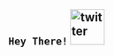 ## `Hey There!` <img src="https://media2.giphy.com/media/gOQ6EgtAiwXde/giphy.gif?cid=ecf05e47b7qnbgtpftmgk5tbqxkgelb0oid73n74ilax8fp9&rid=giphy.gif" alt="twitter" width="62" height="64"/>

<!--
**treramey/treramey** is a ✨ _special_ ✨ repository because its `README.md` (this file) appears on your GitHub profile.

Here are some ideas to get you started:

- 🔭 I’m currently working on ...
- 🌱 I’m currently learning ...
- 👯 I’m looking to collaborate on ...
- 🤔 I’m looking for help with ...
- 💬 Ask me about ...
- 📫 How to reach me: ...
- 😄 Pronouns: ...
- ⚡ Fun fact: ...
-->
